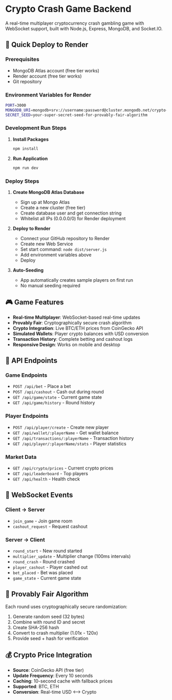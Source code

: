 # Crypto Crash Game Backend

A real-time multiplayer cryptocurrency crash gambling game with WebSocket support, built with Node.js, Express, MongoDB, and Socket.IO.

## 🚀 Quick Deploy to Render

### Prerequisites

- MongoDB Atlas account (free tier works)
- Render account (free tier works)
- Git repository

### Environment Variables for Render

```bash
PORT=3000
MONGODB_URI=mongodb+srv://username:password@cluster.mongodb.net/crypto-crash?retryWrites=true&w=majority
SECRET_SEED=your-super-secret-seed-for-provably-fair-algorithm
```

### Development Run Steps

1. **Install Packages**
   ```bash
   npm install
   ```
2. **Run Application**
   ```bash
   npm run dev
   ```

### Deploy Steps

1. **Create MongoDB Atlas Database**

   - Sign up at Mongo Atlas
   - Create a new cluster (free tier)
   - Create database user and get connection string
   - Whitelist all IPs (0.0.0.0/0) for Render deployment

2. **Deploy to Render**

   - Connect your GitHub repository to Render
   - Create new Web Service
   - Set start command: `node dist/server.js`
   - Add environment variables above
   - Deploy

3. **Auto-Seeding**
   - App automatically creates sample players on first run
   - No manual seeding required

## 🎮 Game Features

- **Real-time Multiplayer**: WebSocket-based real-time updates
- **Provably Fair**: Cryptographically secure crash algorithm
- **Crypto Integration**: Live BTC/ETH prices from CoinGecko API
- **Simulated Wallets**: Player crypto balances with USD conversion
- **Transaction History**: Complete betting and cashout logs
- **Responsive Design**: Works on mobile and desktop

## 📡 API Endpoints

### Game Endpoints

- `POST /api/bet` - Place a bet
- `POST /api/cashout` - Cash out during round
- `GET /api/game/state` - Current game state
- `GET /api/game/history` - Round history

### Player Endpoints

- `POST /api/player/create` - Create new player
- `GET /api/wallet/:playerName` - Get wallet balance
- `GET /api/transactions/:playerName` - Transaction history
- `GET /api/player/:playerName/stats` - Player statistics

### Market Data

- `GET /api/crypto/prices` - Current crypto prices
- `GET /api/leaderboard` - Top players
- `GET /api/health` - Health check

## 🔌 WebSocket Events

### Client → Server

- `join_game` - Join game room
- `cashout_request` - Request cashout

### Server → Client

- `round_start` - New round started
- `multiplier_update` - Multiplier change (100ms intervals)
- `round_crash` - Round crashed
- `player_cashout` - Player cashed out
- `bet_placed` - Bet was placed
- `game_state` - Current game state

## 🎯 Provably Fair Algorithm

Each round uses cryptographically secure randomization:

1. Generate random seed (32 bytes)
2. Combine with round ID and secret
3. Create SHA-256 hash
4. Convert to crash multiplier (1.01x - 120x)
5. Provide seed + hash for verification

## 💰 Crypto Price Integration

- **Source**: CoinGecko API (free tier)
- **Update Frequency**: Every 10 seconds
- **Caching**: 10-second cache with fallback prices
- **Supported**: BTC, ETH
- **Conversion**: Real-time USD ⟷ Crypto
